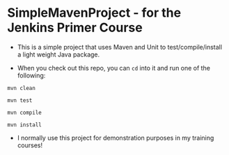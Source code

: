 # SimpleMavenProject - for the Jenkins Primer Course


* This is a simple project that uses Maven and Unit to test/compile/install a light weight Java package.

* When you check out this repo, you can `cd` into it and run one of the following:

`mvn clean`

`mvn test`

`mvn compile`

`mvn install`
 
* I normally use this project for demonstration purposes in my training courses!
